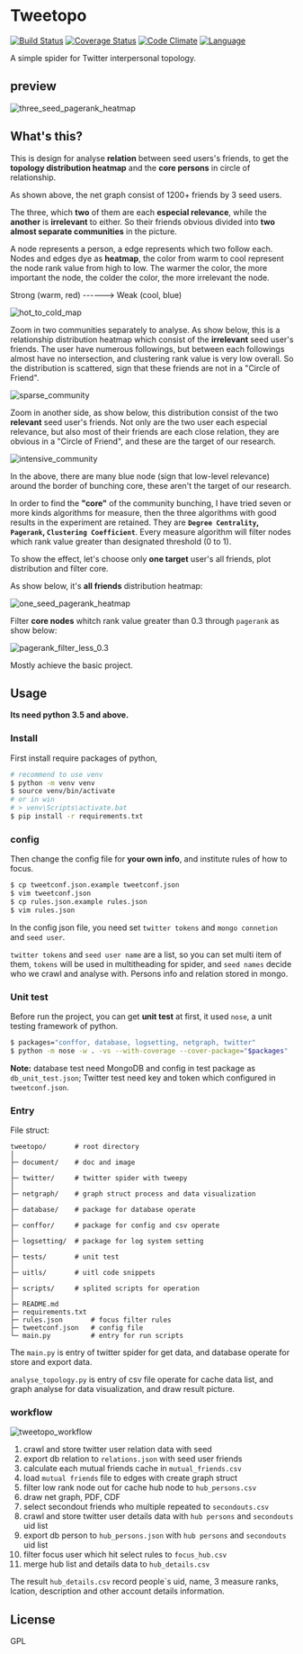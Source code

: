 # Tweetopo

[![Build Status](https://api.travis-ci.org/zthxxx/tweetopo.png?branch=master)](https://travis-ci.org/zthxxx/tweetopo)
[![Coverage Status](https://coveralls.io/repos/github/zthxxx/tweetopo/badge.svg?branch=master)](https://coveralls.io/github/zthxxx/tweetopo?branch=master)
[![Code Climate](https://codeclimate.com/github/zthxxx/tweetopo/badges/gpa.svg)](https://codeclimate.com/github/zthxxx/tweetopo)
[![Language](https://img.shields.io/badge/language-python3.5.0+-blue.svg)](https://www.python.org/)

A simple spider for Twitter interpersonal topology.

## preview

![three_seed_pagerank_heatmap](./document/screenshot/three_seed_pagerank_heatmap.jpg)

## What's this?

This is design for analyse **relation** between  seed users's friends, to get the **topology distribution heatmap** and the **core persons** in circle of relationship.

As shown above, the net graph consist of 1200+ friends by 3 seed users.

The three, which **two** of them are each **especial relevance**, while the **another** is **irrelevant** to either. So their friends obvious divided into **two almost separate communities** in the picture.

A node represents a person, a edge represents which two follow each. Nodes and edges dye as **heatmap**, the color from warm to cool represent the node rank value from high to low. The warmer the color, the more important the node, the colder the color, the more irrelevant the node.

Strong (warm, red)   ------>    Weak (cool, blue)

![hot_to_cold_map](./document/screenshot/hot_to_cold_map.png)

Zoom in two communities separately to analyse. As show below, this is a relationship distribution heatmap which consist of the **irrelevant** seed user's friends. The user have numerous followings, but between each followings almost have no intersection, and clustering rank value is very low overall. So the distribution is scattered, sign that these friends are not in a "Circle of Friend".

![sparse_community](./document/screenshot/sparse_community.jpg)

Zoom in another side, as show below, this distribution consist of the two **relevant** seed user's friends. Not only are the two user each especial relevance, but also most of their friends are each close relation, they are obvious in a "Circle of Friend", and these are the target of our research.

![intensive_community](./document/screenshot/intensive_community.jpg)

In the above, there are many blue node (sign that low-level relevance) around the border of bunching core, these aren't  the target of our research.

In order to find the **"core"** of the community bunching, I have tried seven or more kinds algorithms for measure, then the three algorithms with good results in the experiment are retained. They are **`Degree Centrality`, `Pagerank`, `Clustering Coefficient`**. Every  measure algorithm will filter nodes which rank value  greater than designated threshold (0 to 1).

To show the effect, let's choose only **one target** user's all friends, plot distribution and filter core.

As show below, it's **all friends** distribution heatmap:

![one_seed_pagerank_heatmap](./document/screenshot/one_seed_pagerank_heatmap.jpg)

Filter **core nodes** whitch rank value greater than 0.3 through `pagerank` as show below:

![pagerank_filter_less_0.3](./document/screenshot/pagerank_filter_less_0.3.jpg)

Mostly achieve the basic project.



## Usage

**Its need python 3.5 and above.**

### Install

First install require packages of python,

```bash
# recommend to use venv
$ python -m venv venv
$ source venv/bin/activate
# or in win
# > venv\Scripts\activate.bat
$ pip install -r requirements.txt
```

### config

Then change the config file for **your own info**, and institute rules of how to focus.

```bash
$ cp tweetconf.json.example tweetconf.json
$ vim tweetconf.json
$ cp rules.json.example rules.json
$ vim rules.json
```

In the config json file, you need set `twitter tokens` and `mongo connetion` and `seed user`.

`twitter tokens` and `seed user name` are a list, so you can set multi item of them, `tokens` will be used in multitheading for spider, and `seed names` decide who we crawl and analyse with. Persons info and relation stored in mongo.

### Unit test

Before run the project, you can get **unit test** at first, it used `nose`, a unit testing framework of python. 

```bash
$ packages="conffor, database, logsetting, netgraph, twitter"
$ python -m nose -w . -vs --with-coverage --cover-package="$packages"
```

**Note:** database test need MongoDB and config in test package as `db_unit_test.json`; Twitter test need key and token which configured in `tweetconf.json`.

### Entry

File struct:

```shell
tweetopo/       # root directory
│
├─ document/    # doc and image
│
├─ twitter/     # twitter spider with tweepy
│
├─ netgraph/    # graph struct process and data visualization
│
├─ database/    # package for database operate
│
├─ conffor/     # package for config and csv operate
│
├─ logsetting/  # package for log system setting
│
├─ tests/       # unit test
│
├─ uitls/       # uitl code snippets
│
├─ scripts/     # splited scripts for operation
│
├─ README.md
├─ requirements.txt
├─ rules.json       # focus filter rules
├─ tweetconf.json   # config file
└─ main.py          # entry for run scripts
```

The `main.py` is entry of twitter spider for get data, and database operate for store and export data.

`analyse_topology.py` is entry of csv file operate for cache data list, and graph analyse for data visualization, and draw result picture.

### workflow

![tweetopo_workflow](./document/tweetopo_workflow.png)

1. crawl and store twitter user relation data with seed
2. export db relation to `relations.json` with seed user friends
3. calculate each mutual friends cache in `mutual_friends.csv`
4. load `mutual friends` file to edges with create graph struct
5. filter low rank node out  for cache hub node to `hub_persons.csv`
6. draw net graph, PDF, CDF
7. select secondout friends who multiple repeated to `secondouts.csv`
8. crawl and store twitter user details data with `hub persons` and `secondouts` uid list
9. export db person to `hub_persons.json` with  `hub persons` and `secondouts` uid list
10. filter focus user which hit select rules to `focus_hub.csv`
11. merge hub list and details data to `hub_details.csv`

The result `hub_details.csv` record people`s uid, name, 3 measure ranks, lcation, description and other account details information.

## License

GPL
